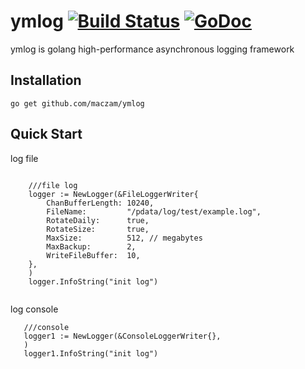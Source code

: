 # ymlog [![Build Status](https://travis-ci.org/maczam/ymlog.svg?branch=master)](https://travis-ci.org/maczam/ymlog)&nbsp;[![GoDoc](https://godoc.org/github.com/maczam/ymlog?status.svg)](https://godoc.org/github.com/maczam/ymlog)

ymlog is golang high-performance asynchronous logging framework

## Installation

`go get github.com/maczam/ymlog`



## Quick Start

log file 

```golang

 	///file log
 	logger := NewLogger(&FileLoggerWriter{
 		ChanBufferLength: 10240,
 		FileName:         "/pdata/log/test/example.log",
 		RotateDaily:      true,
 		RotateSize:       true,
 		MaxSize:          512, // megabytes
 		MaxBackup:        2,
 		WriteFileBuffer:  10,
 	},
 	)
 	logger.InfoString("init log")
  	
```

 log console 
 ```
 	///console
 	logger1 := NewLogger(&ConsoleLoggerWriter{},
 	)
 	logger1.InfoString("init log")
  ```
